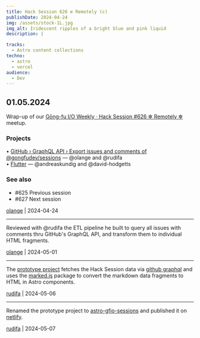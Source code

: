 ```yaml
---
title: Hack Session 626 ✼ Remotely (c)
publishDate: 2024-04-24
img: /assets/stock-1L.jpg
img_alt: Iridescent ripples of a bright blue and pink liquid
description: |

tracks:
  - Astro content collections
techno:
  - astro
  - vercel
audience:
  - Dev
---
```


## 01.05.2024

Wrap-up of our [Gōng-fu I/O Weekly · Hack Session #626 ✼ Remotely ✼](https://www.meetup.com/fr-FR/gōngfuio/events/300357083/) meetup.

### Projects

• [GitHub › GraphQL API › Export issues and comments of @gongfudev/sessions](https://github.com/rudifa/astro-gfio-sessions-comments) — @olange and @rudifa  
• [Flutter](https://flutter.dev) — @andreaskundig and @david-hodgetts

### See also

* #625 Previous session
* #627 Next session

[olange](https://github.com/olange) | 2024-04-24

<hr/>

Reviewed with @rudifa the ETL pipeline he built to query all issues with comments thru GitHub's GraphQL API, and transform them to individual HTML fragments.

[olange](https://github.com/olange) | 2024-05-01

<hr/>

The [prototype project](https://github.com/rudifa/astro-gfio-sessions-comments) fetches the Hack Session data via [github graphql](https://api.github.com/graphql) and uses the [marked.js](https://marked.js.org/) package to convert the markdown data fragments to HTML in Astro components.

[rudifa](https://github.com/rudifa) | 2024-05-06

<hr/>

Renamed the prototype project to [astro-gfio-sessions](https://github.com/rudifa/astro-gfio-sessions-comments.git) and published it on [netlify](https://astro-gfio-sessions.netlify.app/).

[rudifa](https://github.com/rudifa) | 2024-05-07


